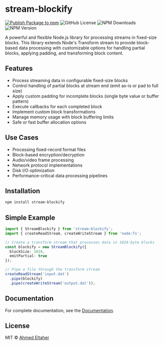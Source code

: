 # stream-blockify

[![Publish Package to npm](https://github.com/ahmedheltaher/stream-blockify/actions/workflows/npm-publish.yml/badge.svg)](https://github.com/ahmedheltaher/stream-blockify/actions/workflows/npm-publish.yml)
![GitHub License](https://img.shields.io/github/license/ahmedheltaher/stream-blockify)
![NPM Downloads](https://img.shields.io/npm/d18m/stream-blockify)
![NPM Version](https://img.shields.io/npm/v/stream-blockify)

A powerful and flexible Node.js library for processing streams in fixed-size blocks. This library extends Node's Transform stream to provide block-based data processing with customizable options for handling partial blocks, applying padding, and transforming block content.

## Features

- Process streaming data in configurable fixed-size blocks
- Control handling of partial blocks at stream end (emit as-is or pad to full size)
- Apply custom padding for incomplete blocks (single byte value or buffer pattern)
- Execute callbacks for each completed block
- Implement custom block transformations
- Manage memory usage with block buffering limits
- Safe or fast buffer allocation options

## Use Cases

- Processing fixed-record format files
- Block-based encryption/decryption
- Audio/video frame processing
- Network protocol implementations
- Disk I/O optimization
- Performance-critical data processing pipelines

## Installation

```bash
npm install stream-blockify
```

## Simple Example

```typescript
import { StreamBlockify } from 'stream-blockify';
import { createReadStream, createWriteStream } from 'node:fs';

// Create a transform stream that processes data in 1024-byte blocks
const blockify = new StreamBlockify({
  blockSize: 1024,
  emitPartial: true
});

// Pipe a file through the transform stream
createReadStream('input.dat')
  .pipe(blockify)
  .pipe(createWriteStream('output.dat'));
```

## Documentation

For complete documentation, see the [Documentation](https://github.com/ahmedheltaher/stream-blockify/blob/main/DOCUMENTATION.md).

## License

MIT © [Ahmed Eltaher](https://github.com/ahmedheltaher)
